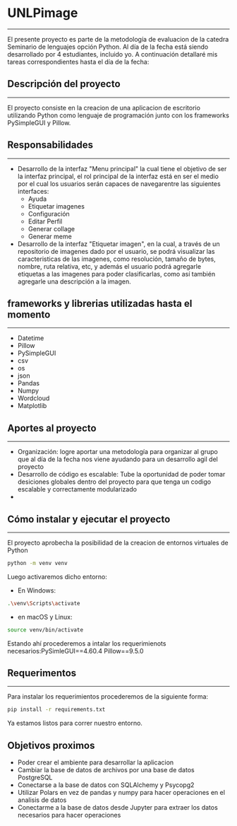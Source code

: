 # UNLPimage
-----------------
El presente proyecto es parte de la metodología de evaluacion de la catedra Seminario de lenguajes opción Python.
Al día de la fecha está siendo desarrollado por 4 estudiantes, incluido yo. A continuación detallaré mis tareas correspondientes hasta el día de la fecha:

## Descripción del proyecto
-----------------------------
El proyecto consiste en la creacion de una aplicacion de escritorio utilizando Python como lenguaje de programación junto con los frameworks PySimpleGUI y Pillow.

## Responsabilidades
----------------------------------
* Desarrollo de la interfaz "Menu principal" la cual tiene el objetivo de ser la interfaz principal, el rol principal de la interfaz está en ser el medio por el cual los usuarios serán capaces de navegarentre las siguientes interfaces:
  * Ayuda
  * Etiquetar imagenes
  * Configuración
  * Editar Perfil
  * Generar collage
  * Generar meme
* Desarrollo de la interfaz "Etiquetar imagen", en la cual, a través de un repositorio de imagenes dado por el usuario, se podrá visualizar las caracteristicas de las imagenes, como resolución, tamaño de bytes, nombre, ruta relativa, etc, y además el usuario podrá agregarle etiquetas a las imagenes para poder clasificarlas, como así también agregarle una descripción a la imagen.

## frameworks y librerias utilizadas hasta el momento
------------------------------------
* Datetime
* Pillow
* PySimpleGUI
* csv
* os
* json
* Pandas
* Numpy
* Wordcloud
* Matplotlib

## Aportes al proyecto
---------------------------------
* Organización: logre aportar una metodología para organizar al grupo que al día de la fecha nos viene ayudando para un desarrollo agil del proyecto
* Desarrollo de código es escalable: Tube la oportunidad de poder tomar desiciones globales dentro del proyecto para que tenga un codigo escalable y correctamente modularizado
* 
## Cómo instalar y ejecutar el proyecto
-------------
El proyecto aprobecha la posibilidad de la creacion de entornos virtuales de Python
```bash
python -m venv venv
```
Luego activaremos dicho entorno:
* En Windows:
```bash
.\venv\Scripts\activate
```
* en macOS y Linux:
```bash
source venv/bin/activate
```
Estando ahí procederemos a intalar los requerimienots necesarios:PySimleGUI==4.60.4 Pillow==9.5.0

## Requerimentos
-----------------------
Para instalar los requerimientos procederemos de la siguiente forma:
```bash
pip install -r requirements.txt
```
Ya estamos listos para correr nuestro entorno.

## Objetivos proximos
* Poder crear el ambiente para desarrollar la aplicacion
* Cambiar la base de datos de archivos por una base de datos PostgreSQL
* Conectarse a la base de datos con SQLAlchemy y Psycopg2
* Utilizar Polars en vez de pandas y numpy para hacer operaciones en el analisis de datos
* Conectarme a la base de datos desde Jupyter para extraer los datos necesarios para hacer operaciones